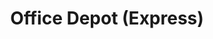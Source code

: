 ---
title: "Office Depot (Express)"
url: /ciudad-de-mexico/office-depot-express/
shop: Schreibwaren
---